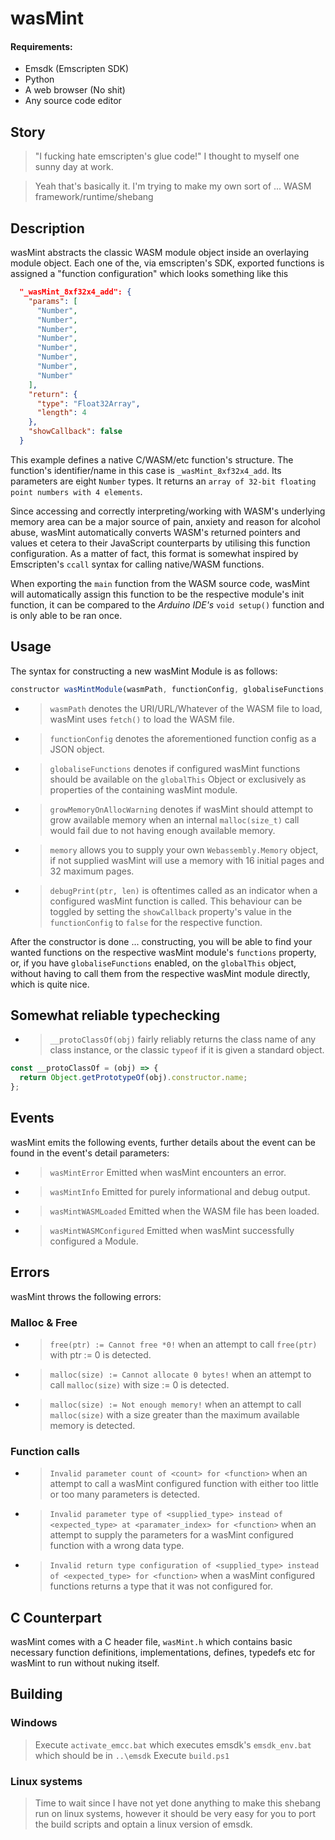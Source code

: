 # wasMint

#### Requirements:

- Emsdk (Emscripten SDK)
- Python
- A web browser (No shit)
- Any source code editor

## Story

> "I fucking hate emscripten's glue code!" I thought to myself one sunny day at work.

> Yeah that's basically it. I'm trying to make my own sort of ... WASM framework/runtime/shebang

## Description

wasMint abstracts the classic WASM module object inside an overlaying module object.
Each one of the, via emscripten's SDK, exported functions is assigned a "function configuration" which looks something like this

```json
  "_wasMint_8xf32x4_add": {
    "params": [
      "Number",
      "Number",
      "Number",
      "Number",
      "Number",
      "Number",
      "Number",
      "Number"
    ],
    "return": {
      "type": "Float32Array",
      "length": 4
    },
    "showCallback": false
  }
```

This example defines a native C/WASM/etc function's structure.
The function's identifier/name in this case is `_wasMint_8xf32x4_add`.
Its parameters are eight `Number` types.
It returns an `array of 32-bit floating point numbers with 4 elements`.

Since accessing and correctly interpreting/working with WASM's underlying memory area can be a major source of pain, anxiety and reason for alcohol abuse, wasMint automatically converts WASM's returned pointers and values et cetera to their JavaScript counterparts by utilising this function configuration.
As a matter of fact, this format is somewhat inspired by Emscripten's `ccall` syntax for calling native/WASM functions.

When exporting the `main` function from the WASM source code, wasMint will automatically assign this function to be the respective module's init function, it can be compared to the _Arduino IDE's_ `void setup()` function and is only able to be ran once.

## Usage

The syntax for constructing a new wasMint Module is as follows:
 ```javascript
constructor wasMintModule(wasmPath, functionConfig, globaliseFunctions, growMemoryOnAllocWarning, memory?, debugPrint?);
```
- > `wasmPath` denotes the URI/URL/Whatever of the WASM file to load, wasMint uses `fetch()` to load the WASM file.
- > `functionConfig` denotes the aforementioned function config as a JSON object.
- > `globaliseFunctions` denotes if configured wasMint functions should be available on the `globalThis` Object or exclusively as properties of the containing wasMint module.
- > `growMemoryOnAllocWarning` denotes if wasMint should attempt to grow available memory when an internal `malloc(size_t)` call would fail due to not having enough available memory.
- > `memory` allows you to supply your own `Webassembly.Memory` object, if not supplied wasMint will use a memory with 16 initial pages and 32 maximum pages.
- > `debugPrint(ptr, len)` is oftentimes called as an indicator when a configured wasMint function is called. This behaviour can be toggled by setting the `showCallback` property's value in the `functionConfig` to `false` for the respective function.

After the constructor is done ... constructing, you will be able to find your wanted functions on the respective wasMint module's `functions` property, or, if you have `globaliseFunctions` enabled, on the `globalThis` object, without having to call them from the respective wasMint module directly, which is quite nice.

## Somewhat reliable typechecking
- > `__protoClassOf(obj)` fairly reliably returns the class name of any class instance, or the classic `typeof` if it is given a standard object.
```javascript
const __protoClassOf = (obj) => {
  return Object.getPrototypeOf(obj).constructor.name;
};
```

## Events
wasMint emits the following events, further details about the event can be found in the event's detail parameters:
- > `wasMintError` Emitted when wasMint encounters an error.
- > `wasMintInfo` Emitted for purely informational and debug output.
- > `wasMintWASMLoaded` Emitted when the WASM file has been loaded.
- > `wasMintWASMConfigured` Emitted when wasMint successfully configured a Module.

## Errors
wasMint throws the following errors:
### Malloc & Free
- > `free(ptr) := Cannot free *0!` when an attempt to call `free(ptr)` with ptr := 0 is detected.
- > `malloc(size) := Cannot allocate 0 bytes!` when an attempt to call `malloc(size)` with size := 0 is detected.
- > `malloc(size) := Not enough memory!` when an attempt to call `malloc(size)` with a size greater than the maximum available memory is detected.
### Function calls
- > `Invalid parameter count of <count> for <function>` when an attempt to call a wasMint configured function with either too little or too many parameters is detected.
- > `Invalid parameter type of <supplied_type> instead of <expected_type> at <paramater_index> for <function>` when an attempt to supply the parameters for a wasMint configured function with a wrong data type.
- > `Invalid return type configuration of <supplied_type> instead of <expected_type> for <function>` when a wasMint configured functions returns a type that it was not configured for.

## C Counterpart
wasMint comes with a C header file, `wasMint.h` which contains basic necessary function definitions, implementations, defines, typedefs etc for wasMint to run without nuking itself.

## Building
### Windows
> Execute `activate_emcc.bat` which executes emsdk's `emsdk_env.bat` which should be in `..\emsdk`
> Execute `build.ps1`

### Linux systems
> Time to wait since I have not yet done anything to make this shebang run on linux systems, however it should be very easy for you to port the build scripts and optain a linux version of emsdk.

